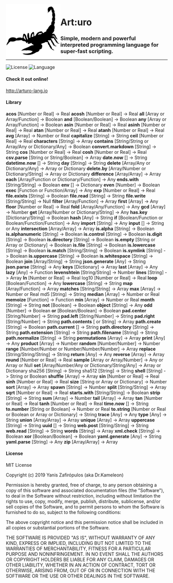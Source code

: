 <img align="left" width="170" src="logo.png">

<h1>Art:uro</h1>

### Simple, modern and powerful<br/>interpreted programming language for super-fast scripting.

---

![License](https://img.shields.io/badge/License-MIT-blue.svg?style=flat-square) ![Language](https://img.shields.io/badge/Language-D-red.svg?style=flat-square)

#### Check it out online!

http://arturo-lang.io

#### Library

**acos**                 [Number or Real] -> Real
**acosh**                [Number or Real] -> Real
**all**                  [Array or Array/Function] -> Boolean
**and**                  [Boolean/Boolean] -> Boolean
**any**                  [Array or Array/Function] -> Boolean
**asin**                 [Number or Real] -> Real
**asinh**                [Number or Real] -> Real
**atan**                 [Number or Real] -> Real
**atanh**                [Number or Real] -> Real
**avg**                  [Array] -> Number or Real
**capitalize**           [String] -> String
**ceil**                 [Number or Real] -> Real
**characters**           [String] -> Array
**contains**             [String/String or Array/Any or Dictionary/Any] -> Boolean
**convert.markdown**     [String] -> String
**cos**                  [Number or Real] -> Real
**cosh**                 [Number or Real] -> Real
**csv.parse**            [String or String/Boolean] -> Array
**date.now**             [] -> String
**datetime.now**         [] -> String
**day**                  [String] -> String
**delete**               [Array/Any or Dictionary/Any] -> Array or Dictionary
**delete.by**            [Array/Number or Dictionary/String] -> Array or Dictionary
**difference**           [Array/Array] -> Array
**each**                 [Array/Function or Dictionary/Function] -> Any
**ends.with**            [String/String] -> Boolean
**env**                  [] -> Dictionary
**even**                 [Number] -> Boolean
**exec**                 [Function or Function/Array] -> Any
**exp**                  [Number or Real] -> Real
**file.exists**          [String] -> Boolean
**file.read**            [String] -> String
**file.write**           [String/String] -> Null
**filter**               [Array/Function] -> Array
**first**                [Array] -> Any
**floor**                [Number or Real] -> Real
**fold**                 [Array/Any/Function] -> Any
**gcd**                  [Array] -> Number
**get**                  [Array/Number or Dictionary/String] -> Any
**has.key**              [Dictionary/String] -> Boolean
**hash**                 [Any] -> String
**if**                   [Boolean/Function or Boolean/Function/Function] -> Any
**import**               [String] -> Any
**input**                [] -> String or Any
**intersection**         [Array/Array] -> Array
**is.alpha**             [String] -> Boolean
**is.alphanumeric**      [String] -> Boolean
**is.control**           [String] -> Boolean
**is.digit**             [String] -> Boolean
**is.directory**         [String] -> Boolean
**is.empty**             [String or Array or Dictionary] -> Boolean
**is.file**              [String] -> Boolean
**is.lowercase**         [String] -> Boolean
**is.match**             [String/String] -> Boolean
**is.symlink**           [String] -> Boolean
**is.uppercase**         [String] -> Boolean
**is.whitespace**        [String] -> Boolean
**join**                 [Array/String] -> String
**json.generate**        [Any] -> String
**json.parse**           [String] -> Any
**keys**                 [Dictionary] -> Array
**last**                 [Array] -> Any
**lazy**                 [Any] -> Function
**levenshtein**          [String/String] -> Number
**lines**                [String] -> Array
**ln**                   [Number or Real] -> Real
log10                	 [Number or Real] -> Real
**loop**                 [Boolean/Function] -> Any
**lowercase**            [String] -> String
**map**                  [Array/Function] -> Array
**matches**              [String/String] -> Array
**max**                  [Array] -> Number or Real
md5                      [String] -> String
**median**               [Array] -> Number or Real
**memoize**              [Function] -> Function
**min**                  [Array] -> Number or Real
**month**                [String] -> String
**not**                  [Boolean] -> Boolean
**object**               [String] -> Any
**odd**                  [Number] -> Boolean
**or**                   [Boolean/Boolean] -> Boolean
**pad.center**           [String/Number] -> String
**pad.left**             [String/Number] -> String
**pad.right**            [String/Number] -> String
**path.contents**        [ or String] -> Array
**path.create**          [String] -> Boolean
**path.current**         [] -> String
**path.directory**       [String] -> String
**path.extension**       [String] -> String
**path.filename**        [String] -> String
**path.normalize**       [String] -> String
**permutations**         [Array] -> Array
**print**                [Any] -> Any
**product**              [Array] -> Number
**random**               [Number/Number] -> Number
**range**                [Number/Number or Number/Number/Number] -> Array
**replace**              [String/String/String] -> String
**return**               [Any] -> Any
**reverse**              [Array] -> Array
**round**                [Number or Real] -> Real
**sample**               [Array or Array/Number] -> Any or Array or Null
**set**                  [Array/Number/Any or Dictionary/String/Any] -> Array or Dictionary
sha256                   [String] -> String
sha512                   [String] -> String
**shell**                [String] -> String or Boolean
**shuffle**              [Array] -> Array
**sin**                  [Number or Real] -> Real
**sinh**                 [Number or Real] -> Real
**size**                 [String or Array or Dictionary] -> Number
**sort**                 [Array] -> Array
**spawn**                [String] -> Number
**split**                [String/String] -> Array
**sqrt**                 [Number or Real] -> Real
**starts.with**          [String/String] -> Boolean
**strip**                [String] -> String
**sum**                  [Array] -> Number
**tail**                 [Array] -> Array
**tan**                  [Number or Real] -> Real
**tanh**                 [Number or Real] -> Real
**time.now**             [] -> String
**to.number**            [String or Boolean] -> Number or Real
**to.string**            [Number or Real or Boolean or Array or Dictionary] -> String
**trace**                [Any] -> Any
**type**                 [Any] -> String
**union**                [Array/Array] -> Array
**unique**               [Array] -> Array
**uppercase**            [String] -> String
**uuid**                 [] -> String
**web.post**             [String/String] -> String
**web.read**             [String] -> String
**words**                [String] -> Array
**xml.check**            [String] -> Boolean
**xor**                  [Boolean/Boolean] -> Boolean
**yaml.generate**        [Any] -> String
**yaml.parse**           [String] -> Any
**zip**                  [Array/Array] -> Array

#### License

MIT License

Copyright (c) 2019 Yanis Zafirópulos (aka Dr.Kameleon)

Permission is hereby granted, free of charge, to any person obtaining a copy
of this software and associated documentation files (the "Software"), to deal
in the Software without restriction, including without limitation the rights
to use, copy, modify, merge, publish, distribute, sublicense, and/or sell
copies of the Software, and to permit persons to whom the Software is
furnished to do so, subject to the following conditions:

The above copyright notice and this permission notice shall be included in all
copies or substantial portions of the Software.

THE SOFTWARE IS PROVIDED "AS IS", WITHOUT WARRANTY OF ANY KIND, EXPRESS OR
IMPLIED, INCLUDING BUT NOT LIMITED TO THE WARRANTIES OF MERCHANTABILITY,
FITNESS FOR A PARTICULAR PURPOSE AND NONINFRINGEMENT. IN NO EVENT SHALL THE
AUTHORS OR COPYRIGHT HOLDERS BE LIABLE FOR ANY CLAIM, DAMAGES OR OTHER
LIABILITY, WHETHER IN AN ACTION OF CONTRACT, TORT OR OTHERWISE, ARISING FROM,
OUT OF OR IN CONNECTION WITH THE SOFTWARE OR THE USE OR OTHER DEALINGS IN THE
SOFTWARE.

